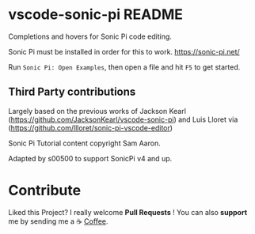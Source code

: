 # vscode-sonic-pi README

Completions and hovers for Sonic Pi code editing.

Sonic Pi must be installed in order for this to work. https://sonic-pi.net/

Run `Sonic Pi: Open Examples`, then open a file and hit `F5` to get started.

## Third Party contributions

Largely based on the previous works of
Jackson Kearl (https://github.com/JacksonKearl/vscode-sonic-pi) and
Luis Lloret via (https://github.com/llloret/sonic-pi-vscode-editor)

Sonic Pi Tutorial content copyright Sam Aaron.

Adapted by s00500 to support SonicPi v4 and up.

# Contribute

Liked this Project?
I really welcome **Pull Requests** !
You can also **support** me by sending me a :coffee:
[Coffee](https://paypal.me/lukasbachschwell/5).
